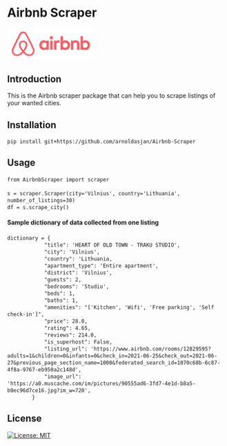 # Airbnb Scraper

<img alt="airbnblogo" src="Airbnb-Logo.png" width="200">

## Introduction

This is the Airbnb scraper package that can help you to scrape listings of your wanted cities.

## Installation

``` 
pip install git+https://github.com/arnoldasjan/Airbnb-Scraper
```

## Usage

```
from AirbnbScraper import scraper

s = scraper.Scraper(city='Vilnius', country='Lithuania', number_of_listings=30)
df = s.scrape_city()
```

#### Sample dictionary of data collected from one listing

```
dictionary = {
            "title": 'HEART OF OLD TOWN - TRAKU STUDIO',
            "city": 'Vilnius',
            "country": 'Lithuania,
            "apartment_type": 'Entire apartment',
            "district": 'Vilnius',
            "guests": 2,
            "bedrooms": 'Studio',
            "beds": 1,
            "baths": 1,
            "amenities": "['Kitchen', 'Wifi', 'Free parking', 'Self check-in']",
            "price": 28.0,
            "rating": 4.65,
            "reviews": 214.0,
            "is_superhost": False,
            "listing_url": 'https://www.airbnb.com/rooms/12829595?adults=1&children=0&infants=0&check_in=2021-06-25&check_out=2021-06-27&previous_page_section_name=1000&federated_search_id=1070c68b-6c87-4f8a-9767-eb950a2c148d',
            "image_url": 'https://a0.muscache.com/im/pictures/90555ad6-3fd7-4e1d-b8a5-b0ec96d7ce16.jpg?im_w=720',
        }
```

## License

[![License: MIT](https://img.shields.io/badge/License-MIT-yellow.svg)](https://opensource.org/licenses/MIT)
